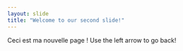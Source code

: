 ```yaml
---
layout: slide
title: "Welcome to our second slide!"
---
```

Ceci est ma nouvelle page !
Use the left arrow to go back!
